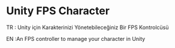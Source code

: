 # Unity FPS Character


TR : Unity için Karakterinizi Yönetebileceğiniz Bir FPS Kontrolcüsü    

EN :An FPS controller to manage your character in Unity
